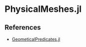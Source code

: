 # PhysicalMeshes.jl

## References

- [GeometicalPredicates.jl](https://github.com/JuliaGeometry/GeometricalPredicates.jl)